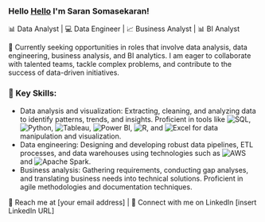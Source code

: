 ### Hello [Hello](https://github.com/SaranSekaran/SaranSekaran/raw/main/wave.gif) I'm Saran Somasekaran!

📊 Data Analyst | 💻 Data Engineer | 📈 Business Analyst | 📊 BI Analyst

💼 Currently seeking opportunities in roles that involve data analysis, data engineering, business analysis, and BI analytics. I am eager to collaborate with talented teams, tackle complex problems, and contribute to the success of data-driven initiatives.

### 🌟 Key Skills:
- Data analysis and visualization: Extracting, cleaning, and analyzing data to identify patterns, trends, and insights. Proficient in tools like ![SQL](https://img.icons8.com/color/48/000000/sql.png), ![Python](https://img.icons8.com/color/48/000000/python.png), ![Tableau](https://img.icons8.com/color/48/000000/tableau-software.png), ![Power BI](https://img.icons8.com/color/48/000000/power-bi.png), ![R](https://img.icons8.com/color/48/000000/r-programming.png), and ![Excel](https://img.icons8.com/color/48/000000/microsoft-excel-2019--v1.png) for data manipulation and visualization.
- Data engineering: Designing and developing robust data pipelines, ETL processes, and data warehouses using technologies such as ![AWS](https://img.icons8.com/color/48/000000/amazon-web-services.png) and ![Apache Spark](https://img.icons8.com/color/48/000000/apache-spark.png).
- Business analysis: Gathering requirements, conducting gap analyses, and translating business needs into technical solutions. Proficient in agile methodologies and documentation techniques.

📧 Reach me at [your email address] | 💼 Connect with me on LinkedIn [insert LinkedIn URL]


